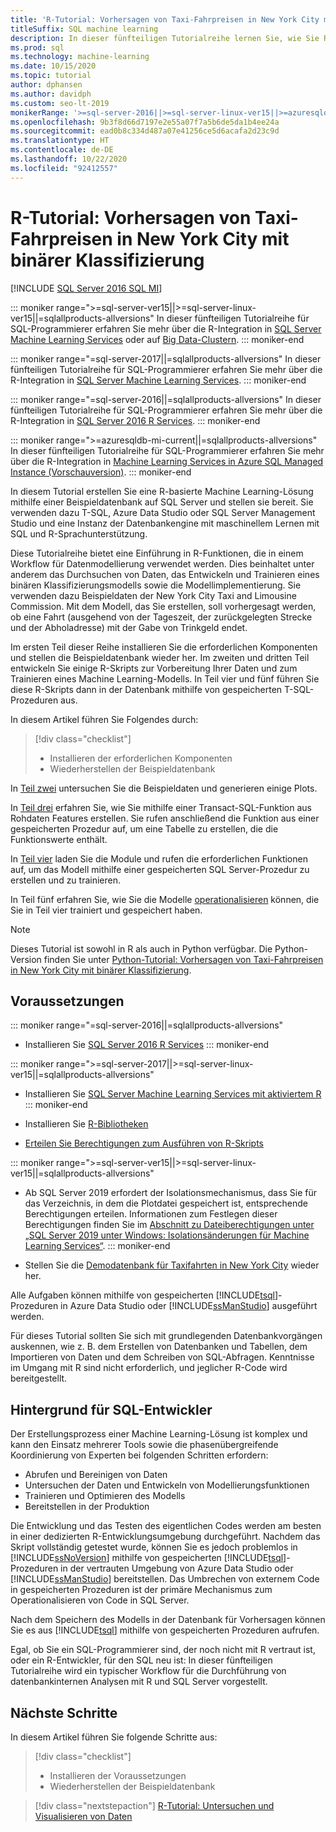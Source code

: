 ```yaml
---
title: 'R-Tutorial: Vorhersagen von Taxi-Fahrpreisen in New York City mit binärer Klassifizierung'
titleSuffix: SQL machine learning
description: In dieser fünfteiligen Tutorialreihe lernen Sie, wie Sie R-Code in gespeicherte Prozeduren von SQL Server und in T-SQL-Funktionen mit SQL Machine Learning einbetten, um Taxi-Fahrpreise in New York City mithilfe von binärer Klassifizierung vorherzusagen.
ms.prod: sql
ms.technology: machine-learning
ms.date: 10/15/2020
ms.topic: tutorial
author: dphansen
ms.author: davidph
ms.custom: seo-lt-2019
monikerRange: '>=sql-server-2016||>=sql-server-linux-ver15||>=azuresqldb-mi-current||=sqlallproducts-allversions'
ms.openlocfilehash: 9b3f8d66d7197e2e55a07f7a5b6de5da1b4ee24a
ms.sourcegitcommit: ead0b8c334d487a07e41256ce5d6acafa2d23c9d
ms.translationtype: HT
ms.contentlocale: de-DE
ms.lasthandoff: 10/22/2020
ms.locfileid: "92412557"
---
```

# <a name="r-tutorial-predict-nyc-taxi-fares-with-binary-classification"></a>R-Tutorial: Vorhersagen von Taxi-Fahrpreisen in New York City mit binärer Klassifizierung
[!INCLUDE [SQL Server 2016 SQL MI](../../includes/applies-to-version/sqlserver2016-asdbmi.md)]

::: moniker range=">=sql-server-ver15||>=sql-server-linux-ver15||=sqlallproducts-allversions"
In dieser fünfteiligen Tutorialreihe für SQL-Programmierer erfahren Sie mehr über die R-Integration in [SQL Server Machine Learning Services](../sql-server-machine-learning-services.md) oder auf [Big Data-Clustern](../../big-data-cluster/machine-learning-services.md).
::: moniker-end

::: moniker range="=sql-server-2017||=sqlallproducts-allversions"
In dieser fünfteiligen Tutorialreihe für SQL-Programmierer erfahren Sie mehr über die R-Integration in [SQL Server Machine Learning Services](../sql-server-machine-learning-services.md).
::: moniker-end

::: moniker range="=sql-server-2016||=sqlallproducts-allversions"
In dieser fünfteiligen Tutorialreihe für SQL-Programmierer erfahren Sie mehr über die R-Integration in [SQL Server 2016 R Services](../sql-server-machine-learning-services.md).
::: moniker-end

::: moniker range=">=azuresqldb-mi-current||=sqlallproducts-allversions"
In dieser fünfteiligen Tutorialreihe für SQL-Programmierer erfahren Sie mehr über die R-Integration in [Machine Learning Services in Azure SQL Managed Instance (Vorschauversion)](/azure/azure-sql/managed-instance/machine-learning-services-overview).
::: moniker-end

In diesem Tutorial erstellen Sie eine R-basierte Machine Learning-Lösung mithilfe einer Beispieldatenbank auf SQL Server und stellen sie bereit. Sie verwenden dazu T-SQL, Azure Data Studio oder SQL Server Management Studio und eine Instanz der Datenbankengine mit maschinellem Lernen mit SQL und R-Sprachunterstützung.

Diese Tutorialreihe bietet eine Einführung in R-Funktionen, die in einem Workflow für Datenmodellierung verwendet werden. Dies beinhaltet unter anderem das Durchsuchen von Daten, das Entwickeln und Trainieren eines binären Klassifizierungsmodells sowie die Modellimplementierung. Sie verwenden dazu Beispieldaten der New York City Taxi and Limousine Commission. Mit dem Modell, das Sie erstellen, soll vorhergesagt werden, ob eine Fahrt (ausgehend von der Tageszeit, der zurückgelegten Strecke und der Abholadresse) mit der Gabe von Trinkgeld endet.

Im ersten Teil dieser Reihe installieren Sie die erforderlichen Komponenten und stellen die Beispieldatenbank wieder her. Im zweiten und dritten Teil entwickeln Sie einige R-Skripts zur Vorbereitung Ihrer Daten und zum Trainieren eines Machine Learning-Modells. In Teil vier und fünf führen Sie diese R-Skripts dann in der Datenbank mithilfe von gespeicherten T-SQL-Prozeduren aus.

In diesem Artikel führen Sie Folgendes durch:

> [!div class="checklist"]
> + Installieren der erforderlichen Komponenten
> + Wiederherstellen der Beispieldatenbank

In [Teil zwei](r-taxi-classification-explore-data.md) untersuchen Sie die Beispieldaten und generieren einige Plots.

In [Teil drei](r-taxi-classification-create-features.md) erfahren Sie, wie Sie mithilfe einer Transact-SQL-Funktion aus Rohdaten Features erstellen. Sie rufen anschließend die Funktion aus einer gespeicherten Prozedur auf, um eine Tabelle zu erstellen, die die Funktionswerte enthält.

In [Teil vier](r-taxi-classification-train-model.md) laden Sie die Module und rufen die erforderlichen Funktionen auf, um das Modell mithilfe einer gespeicherten SQL Server-Prozedur zu erstellen und zu trainieren.

In Teil fünf erfahren Sie, wie Sie die Modelle [operationalisieren](r-taxi-classification-deploy-model.md) können, die Sie in Teil vier trainiert und gespeichert haben.

> [!NOTE]
> Dieses Tutorial ist sowohl in R als auch in Python verfügbar. Die Python-Version finden Sie unter [Python-Tutorial: Vorhersagen von Taxi-Fahrpreisen in New York City mit binärer Klassifizierung](r-taxi-classification-introduction.md).

## <a name="prerequisites"></a>Voraussetzungen

::: moniker range="=sql-server-2016||=sqlallproducts-allversions"
+ Installieren Sie [SQL Server 2016 R Services](../install/sql-r-services-windows-install.md#verify-installation)
::: moniker-end

::: moniker range=">=sql-server-2017||>=sql-server-linux-ver15||=sqlallproducts-allversions"
+ Installieren Sie [SQL Server Machine Learning Services mit aktiviertem R](../install/sql-machine-learning-services-windows-install.md#verify-installation)
::: moniker-end

+ Installieren Sie [R-Bibliotheken](../package-management/r-package-information.md)

+ [Erteilen Sie Berechtigungen zum Ausführen von R-Skripts](../security/user-permission.md)

::: moniker range=">=sql-server-ver15||>=sql-server-linux-ver15||=sqlallproducts-allversions"
+ Ab SQL Server 2019 erfordert der Isolationsmechanismus, dass Sie für das Verzeichnis, in dem die Plotdatei gespeichert ist, entsprechende Berechtigungen erteilen. Informationen zum Festlegen dieser Berechtigungen finden Sie im [Abschnitt zu Dateiberechtigungen unter „SQL Server 2019 unter Windows: Isolationsänderungen für Machine Learning Services“](../install/sql-server-machine-learning-services-2019.md#file-permissions).
::: moniker-end

+ Stellen Sie die [Demodatenbank für Taxifahrten in New York City](demo-data-nyctaxi-in-sql.md) wieder her.

Alle Aufgaben können mithilfe von gespeicherten [!INCLUDE[tsql](../../includes/tsql-md.md)]-Prozeduren in Azure Data Studio oder [!INCLUDE[ssManStudio](../../includes/ssmanstudio-md.md)] ausgeführt werden.

Für dieses Tutorial sollten Sie sich mit grundlegenden Datenbankvorgängen auskennen, wie z. B. dem Erstellen von Datenbanken und Tabellen, dem Importieren von Daten und dem Schreiben von SQL-Abfragen. Kenntnisse im Umgang mit R sind nicht erforderlich, und jeglicher R-Code wird bereitgestellt.

## <a name="background-for-sql-developers"></a>Hintergrund für SQL-Entwickler

Der Erstellungsprozess einer Machine Learning-Lösung ist komplex und kann den Einsatz mehrerer Tools sowie die phasenübergreifende Koordinierung von Experten bei folgenden Schritten erfordern:

+ Abrufen und Bereinigen von Daten
+ Untersuchen der Daten und Entwickeln von Modellierungsfunktionen
+ Trainieren und Optimieren des Modells
+ Bereitstellen in der Produktion

Die Entwicklung und das Testen des eigentlichen Codes werden am besten in einer dedizierten R-Entwicklungsumgebung durchgeführt. Nachdem das Skript vollständig getestet wurde, können Sie es jedoch problemlos in [!INCLUDE[ssNoVersion](../../includes/ssnoversion-md.md)] mithilfe von gespeicherten [!INCLUDE[tsql](../../includes/tsql-md.md)]-Prozeduren in der vertrauten Umgebung von Azure Data Studio oder [!INCLUDE[ssManStudio](../../includes/ssmanstudio-md.md)] bereitstellen. Das Umbrechen von externem Code in gespeicherten Prozeduren ist der primäre Mechanismus zum Operationalisieren von Code in SQL Server.

Nach dem Speichern des Modells in der Datenbank für Vorhersagen können Sie es aus [!INCLUDE[tsql](../../includes/tsql-md.md)] mithilfe von gespeicherten Prozeduren aufrufen.

Egal, ob Sie ein SQL-Programmierer sind, der noch nicht mit R vertraut ist, oder ein R-Entwickler, für den SQL neu ist: In dieser fünfteiligen Tutorialreihe wird ein typischer Workflow für die Durchführung von datenbankinternen Analysen mit R und SQL Server vorgestellt.

## <a name="next-steps"></a>Nächste Schritte

In diesem Artikel führen Sie folgende Schritte aus:

> [!div class="checklist"]
> + Installieren der Voraussetzungen
> + Wiederherstellen der Beispieldatenbank

> [!div class="nextstepaction"]
> [R-Tutorial: Untersuchen und Visualisieren von Daten](r-taxi-classification-explore-data.md)